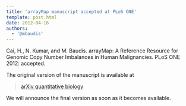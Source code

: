 ```yaml
---
title: 'arrayMap manuscript accepted at PLoS ONE'
template: post.html 
date: 2012-04-16
authors:
  - '@mbaudis'
---
```


Cai, H., N. Kumar, and M. Baudis. arrayMap: A Reference Resource for Genomic Copy Number Imbalances in Human Malignancies. PLoS ONE 2012: accepted.

The original version of the manuscript is available at 

> [arXiv quantitative biology](http://arxiv.org/abs/1201.2677)

We will announce the final version as soon as it becomes available.

